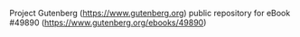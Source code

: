 Project Gutenberg (https://www.gutenberg.org) public repository for eBook #49890 (https://www.gutenberg.org/ebooks/49890)
